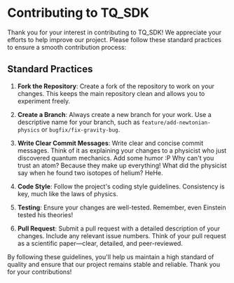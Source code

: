 # Contributing to TQ_SDK

Thank you for your interest in contributing to TQ_SDK! We appreciate your efforts to help improve our project. Please follow these standard practices to ensure a smooth contribution process:

## Standard Practices

1. **Fork the Repository**: Create a fork of the repository to work on your changes. This keeps the main repository clean and allows you to experiment freely.

2. **Create a Branch**: Always create a new branch for your work. Use a descriptive name for your branch, such as `feature/add-newtonian-physics` or `bugfix/fix-gravity-bug`.

3. **Write Clear Commit Messages**: Write clear and concise commit messages. Think of it as explaining your changes to a physicist who just discovered quantum mechanics. 
Add some humor :P 
Why can't you trust an atom? Because they make up everything!
What did the physicist say when he found two isotopes of helium? HeHe.

1. **Code Style**: Follow the project's coding style guidelines. Consistency is key, much like the laws of physics.

2. **Testing**: Ensure your changes are well-tested. Remember, even Einstein tested his theories!

3. **Pull Request**: Submit a pull request with a detailed description of your changes. Include any relevant issue numbers. Think of your pull request as a scientific paper—clear, detailed, and peer-reviewed.

By following these guidelines, you'll help us maintain a high standard of quality and ensure that our project remains stable and reliable. Thank you for your contributions!
